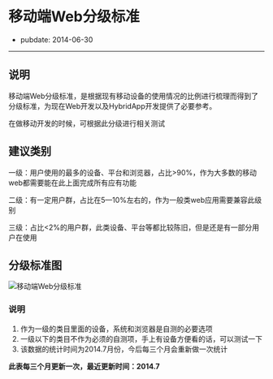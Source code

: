 # 移动端Web分级标准

- pubdate: 2014-06-30

---
## 说明
移动端Web分级标准，是根据现有移动设备的使用情况的比例进行梳理而得到了分级标准，为现在Web开发以及HybridApp开发提供了必要参考。

在做移动开发的时候，可根据此分级进行相关测试

## 建议类别
一级：用户使用的最多的设备、平台和浏览器，占比>90%，作为大多数的移动web都需要能在此上面完成所有应有功能

二级：有一定用户群，占比在5—10%左右的，作为一般类web应用需要兼容此级别

三级：占比<2%的用户群，此类设备、平台等都比较陈旧，但是还是有一部分用户在使用

## 分级标准图
![移动端Web分级标准](https://i.alipayobjects.com/i/localhost/jpg/201407/32R8LNa4Ef.jpg "Mobile Web Grade")
### 说明
1. 作为一级的类目里面的设备，系统和浏览器是自测的必要选项
2. 一级以下的类目不作为必须的自测项，手上有设备方便看的话，可以测试一下
3. 该数据的统计时间为2014.7月份，今后每三个月会重新做一次统计

__此表每三个月更新一次，最近更新时间：2014.7__
